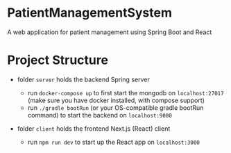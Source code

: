 # PatientManagementSystem
A web application for patient management using Spring Boot and React

# Project Structure

* folder `server` holds the backend Spring server
  * run `docker-compose up` to first start the mongodb on `localhost:27017` (make sure you have docker installed, with compose support)
  * run `./gradle bootRun` (or your OS-compatible gradle bootRun command) to start the backend on `localhost:9000`
 
* folder `client` holds the frontend Next.js (React) client
  * run `npm run dev` to start up the React app on `localhost:3000` 
